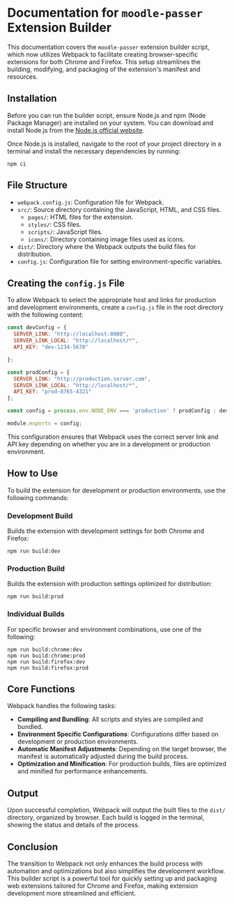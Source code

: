 # Documentation for `moodle-passer` Extension Builder

This documentation covers the `moodle-passer` extension builder script, which now utilizes Webpack to facilitate creating browser-specific extensions for both Chrome and Firefox. This setup streamlines the building, modifying, and packaging of the extension's manifest and resources.

## Installation

Before you can run the builder script, ensure Node.js and npm (Node Package Manager) are installed on your system. You can download and install Node.js from the [Node.js official website](https://nodejs.org/).

Once Node.js is installed, navigate to the root of your project directory in a terminal and install the necessary dependencies by running:


```shell
npm ci
```

## File Structure

- `webpack.config.js`: Configuration file for Webpack.
- `src/`: Source directory containing the JavaScript, HTML, and CSS files.
  - `pages/`: HTML files for the extension.
  - `styles/`: CSS files.
  - `scripts/`: JavaScript files.
  - `icons/`: Directory containing image files used as icons.
- `dist/`: Directory where the Webpack outputs the build files for distribution.
- `config.js`: Configuration file for setting environment-specific variables.

## Creating the `config.js` File

To allow Webpack to select the appropriate host and links for production and development environments, create a `config.js` file in the root directory with the following content:

```javascript
const devConfig = {
  SERVER_LINK: "http://localhost:8000",
  SERVER_LINK_LOCAL: "http://localhost/*",
  API_KEY: "dev-1234-5678"

};

const prodConfig = {
  SERVER_LINK: "http://production.server.com",
  SERVER_LINK_LOCAL: "http://localhost/*",
  API_KEY: "prod-8765-4321"
};

const config = process.env.NODE_ENV === 'production' ? prodConfig : devConfig;

module.exports = config;
```

This configuration ensures that Webpack uses the correct server link and API key depending on whether you are in a development or production environment.

## How to Use

To build the extension for development or production environments, use the following commands:

### Development Build

Builds the extension with development settings for both Chrome and Firefox:

```shell
npm run build:dev
```

### Production Build

Builds the extension with production settings optimized for distribution:

```shell
npm run build:prod
```

### Individual Builds

For specific browser and environment combinations, use one of the following:

```shell
npm run build:chrome:dev
npm run build:chrome:prod
npm run build:firefox:dev
npm run build:firefox:prod
```

## Core Functions

Webpack handles the following tasks:
- **Compiling and Bundling**: All scripts and styles are compiled and bundled.
- **Environment Specific Configurations**: Configurations differ based on development or production environments.
- **Automatic Manifest Adjustments**: Depending on the target browser, the manifest is automatically adjusted during the build process.
- **Optimization and Minification**: For production builds, files are optimized and minified for performance enhancements.

## Output

Upon successful completion, Webpack will output the built files to the `dist/` directory, organized by browser. Each build is logged in the terminal, showing the status and details of the process.

## Conclusion

The transition to Webpack not only enhances the build process with automation and optimizations but also simplifies the development workflow. This builder script is a powerful tool for quickly setting up and packaging web extensions tailored for Chrome and Firefox, making extension development more streamlined and efficient.
